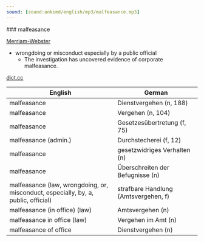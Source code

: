 ```yaml
---
sound: [sound:ankimd/english/mp3/malfeasance.mp3]
---
```


\### malfeasance

[Merriam-Webster](https://www.merriam-webster.com/dictionary/malfeasance)

- wrongdoing or misconduct especially by a public official
    - The investigation has uncovered evidence of corporate malfeasance.

[dict.cc](https://www.dict.cc/malfeasance)

| English        | German       |
| -------------- | ------------ |
| malfeasance | Dienstvergehen (n, 188) |
| malfeasance | Vergehen (n, 104) |
| malfeasance | Gesetzesübertretung (f, 75) |
| malfeasance (admin.) | Durchstecherei (f, 12) |
| malfeasance | gesetzwidriges Verhalten (n) |
| malfeasance | Überschreiten der Befugnisse (n) |
| malfeasance (law, wrongdoing, or, misconduct, especially, by, a, public, official) | strafbare Handlung (Amtsvergehen, f) |
| malfeasance (in office) (law) | Amtsvergehen (n) |
| malfeasance in office (law) | Vergehen im Amt (n) |
| malfeasance of office | Dienstvergehen (n) |
